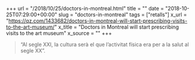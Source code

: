 +++
url = "/2018/10/25/doctors-in-montreal.html"
title = ""
date = "2018-10-25T07:29:00+00:00"
slug = "doctors-in-montreal"
tags = ["retalls"]
x_url = "https://qz.com/1433682/doctors-in-montreal-will-start-prescribing-visits-to-the-art-museum/"
x_title = "Doctors in Montreal will start prescribing visits to the art museum"
x_source = ""
+++


> “Al segle XXI, la cultura serà el que l’activitat física era per a la salut al segle XX”.
